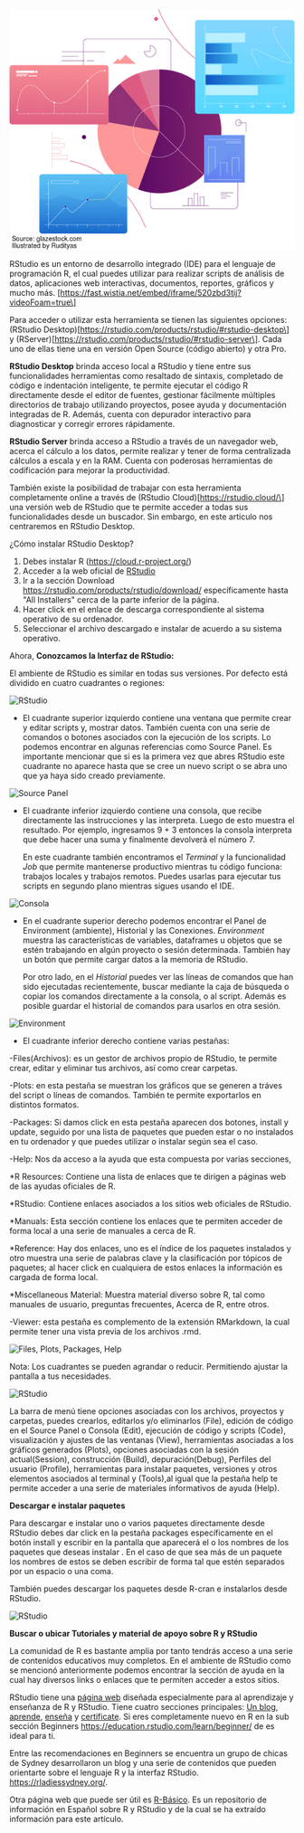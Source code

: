<!--
.. title: Primeros pasos con RStudio
.. slug: primeros-pasos-con-rstudio
.. date: 2019-04-08
.. author: Yurely Camacho
.. tags: ide, r
.. category: ide
.. link: 
.. description: 
.. type: text
-->

<!-- # Primeros pasos con RStudio -->

![header](../../../images/blog/primeros-pasos-con-rstudio/header.png)

RStudio es un entorno de desarrollo integrado (IDE) para el lenguaje de
programación R, el cual puedes utilizar para realizar scripts de análisis de
datos, aplicaciones web interactivas, documentos, reportes, gráficos y mucho
más. \[https://fast.wistia.net/embed/iframe/520zbd3tij?videoFoam=true\]

<!-- TEASER_END -->

Para acceder o utilizar esta herramienta se tienen las siguientes opciones:
(RStudio Desktop)\[https://rstudio.com/products/rstudio/#rstudio-desktop\] y
(RServer)\[https://rstudio.com/products/rstudio/#rstudio-server\]. Cada uno de
ellas tiene una en versión Open Source (código abierto) y otra Pro.

**RStudio Desktop** brinda acceso local a RStudio y tiene entre sus
funcionalidades herramientas como resaltado de sintaxis, completado de código e
indentación inteligente, te permite ejecutar el código R directamente desde el
editor de fuentes, gestionar fácilmente múltiples directorios de trabajo
utilizando proyectos, posee ayuda y documentación integradas de R. Además,
cuenta con depurador interactivo para diagnosticar y corregir errores
rápidamente.

**RStudio Server** brinda acceso a RStudio a través de un navegador web, acerca
el cálculo a los datos, permite realizar y tener de forma centralizada cálculos
a escala y en la RAM. Cuenta con poderosas herramientas de codificación para
mejorar la productividad.

También existe la posibilidad de trabajar con esta herramienta completamente
online a través de (RStudio Cloud)\[https://rstudio.cloud/\] una versión web de
RStudio que te permite acceder a todas sus funcionalidades desde un buscador.
Sin embargo, en este articulo nos centraremos en RStudio Desktop.

¿Cómo instalar RStudio Desktop?

1. Debes instalar R (https://cloud.r-project.org/)
1. Acceder a la web oficial de [RStudio](https://rstudio.com/)
1. Ir a la sección Download https://rstudio.com/products/rstudio/download/
   específicamente hasta "All Installers" cerca de la parte inferior de la
   página.
1. Hacer click en el enlace de descarga correspondiente al sistema operativo de
   su ordenador.
1. Seleccionar el archivo descargado e instalar de acuerdo a su sistema
   operativo.

Ahora, **Conozcamos la Interfaz de RStudio:**

El ambiente de RStudio es similar en todas sus versiones. Por defecto está
dividido en cuatro cuadrantes o regiones:

![RStudio](img/Rstudio.png)

- El cuadrante superior izquierdo contiene una ventana que permite crear y
  editar scripts y, mostrar datos. También cuenta con una serie de comandos o
  botones asociados con la ejecución de los scripts. Lo podemos encontrar en
  algunas referencias como Source Panel. Es importante mencionar que si es la
  primera vez que abres RStudio este cuadrante no aparece hasta que se cree un
  nuevo script o se abra uno que ya haya sido creado previamente.

![Source Panel](../img/C1.gif)

- El cuadrante inferior izquierdo contiene una consola, que recibe directamente
  las instrucciones y las interpreta. Luego de esto muestra el resultado. Por
  ejemplo, ingresamos 9 + 3 entonces la consola interpreta que debe hacer una
  suma y finalmente devolverá el número 7.

  En este cuadrante también encontramos el *Terminal* y la funcionalidad *Job*
  que permite mantenerse productivo mientras tu código funciona: trabajos
  locales y trabajos remotos. Puedes usarlas para ejecutar tus scripts en
  segundo plano mientras sigues usando el IDE.

![Consola](../img/2consola.gif)

- En el cuadrante superior derecho podemos encontrar el Panel de Environment
  (ambiente), Historial y las Conexiones. *Environment* muestra las
  características de variables, dataframes u objetos que se estén trabajando en
  algún proyecto o sesión determinada. También hay un botón que permite cargar
  datos a la memoria de RStudio.

  Por otro lado, en el *Historial* puedes ver las líneas de comandos que han
  sido ejecutadas recientemente, buscar mediante la caja de búsqueda o copiar
  los comandos directamente a la consola, o al script. Además es posible guardar
  el historial de comandos para usarlos en otra sesión.

![Environment](../img/Environment.gif)

- El cuadrante inferior derecho contiene varias pestañas:

-Files(Archivos): es un gestor de archivos propio de RStudio, te permite crear,
editar y eliminar tus archivos, así como crear carpetas.

-Plots: en esta pestaña se muestran los gráficos que se generen a tráves del
script o líneas de comandos. También te permite exportarlos en distintos
formatos.

-Packages: Si damos click en esta pestaña aparecen dos botones, install y
update, seguido por una lista de paquetes que pueden estar o no instalados en tu
ordenador y que puedes utilizar o instalar según sea el caso.

-Help: Nos da acceso a la ayuda que esta compuesta por varias secciones,

\*R Resources: Contiene una lista de enlaces que te dirigen a páginas web de
las ayudas oficiales de R.

\*RStudio: Contiene enlaces asociados a los sitios web oficiales de RStudio.

\*Manuals: Esta sección contiene los enlaces que te permiten acceder de forma
local a una serie de manuales a cerca de R.

\*Reference: Hay dos enlaces, uno es el índice de los paquetes instalados y
otro muestra una serie de palabras clave y la clasificación por tópicos de
paquetes; al hacer click en cualquiera de estos enlaces la información es
cargada de forma local.

\*Miscellaneous Material: Muestra material diverso sobre R, tal como manuales
de usuario, preguntas frecuentes, Acerca de R, entre otros.

-Viewer: esta pestaña es complemento de la extensión RMarkdown, la cual permite
tener una vista previa de los archivos .rmd.

![Files, Plots, Packages, Help](../img/4.gif)

Nota: Los cuadrantes se pueden agrandar o reducir. Permitiendo ajustar la
pantalla a tus necesidades.

![RStudio](../img/cambiotam.gif)

La barra de menú tiene opciones asociadas con los archivos, proyectos y
carpetas, puedes crearlos, editarlos y/o eliminarlos (File), edición de código
en el Source Panel o Consola (Edit), ejecución de código y scripts (Code),
visualización y ajustes de las ventanas (View), herramientas asociadas a los
gráficos generados (Plots), opciones asociadas con la sesión actual(Session),
construcción (Build), depuración(Debug), Perfiles del usuario (Profile),
herramientas para instalar paquetes, versiones y otros elementos asociados al
terminal y (Tools),al igual que la pestaña help te permite acceder a una serie
de materiales informativos de ayuda (Help).

**Descargar e instalar paquetes**

Para descargar e instalar uno o varios paquetes directamente desde RStudio debes
dar click en la pestaña packages específicamente en el botón install y escribir
en la pantalla que aparecerá el o los nombres de los paquetes que deseas
instalar . En el caso de que sea más de un paquete los nombres de estos se deben
escribir de forma tal que estén separados por un espacio o una coma.

También puedes descargar los paquetes desde R-cran e instalarlos desde RStudio.

![RStudio](../img/paq.gif)

**Buscar o ubicar Tutoriales y material de apoyo sobre R y RStudio**

La comunidad de R es bastante amplia por tanto tendrás acceso a una serie de
contenidos educativos muy completos. En el ambiente de RStudio como se mencionó
anteriormente podemos encontrar la sección de ayuda en la cual hay diversos
links o enlaces que te permiten acceder a estos sitios.

RStudio tiene una [página web](https://education.rstudio.com/) diseñada
especialmente para al aprendizaje y enseñanza de R y RStudio. Tiene cuatro
secciones principales: [Un blog](https://education.rstudio.com/blog/),
[aprende](https://education.rstudio.com/learn/),
[enseña](https://education.rstudio.com/teach/) y
[certificate](https://education.rstudio.com/trainers/). Si eres completamente
nuevo en R en la sub sección Beginners
https://education.rstudio.com/learn/beginner/ de es ideal para ti.

Entre las recomendaciones en Beginners se encuentra un grupo de chicas de Sydney
desarrollaron un blog y una serie de contenidos que pueden orientarte sobre el
lenguaje R y la interfaz RStudio. https://rladiessydney.org/.

Otra página web que puede ser útil es
[R-Básico](https://r-basico.aprendr.org/index.html). Es un repositorio de
información en Español sobre R y RStudio y de la cual se ha extraído información
para este artículo.
